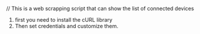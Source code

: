 // This is a web scrapping script that can show  the list of connected devices
1. first you need to install   the cURL library 
2. Then set credentials and customize them.
